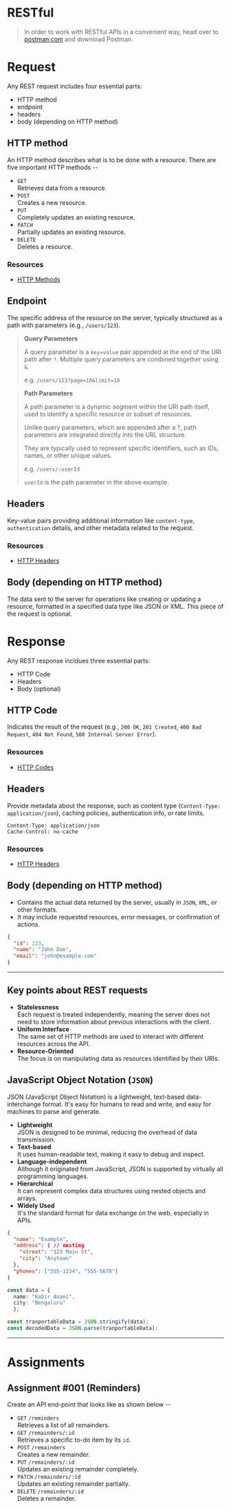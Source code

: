 # RESTful

> In order to work with RESTful APIs in a convenient way, head over to [postman.com](postman.com) and download Postman.

# Request

Any REST request includes four essential parts:

- HTTP method
- endpoint
- headers
- body (depending on HTTP method)

## HTTP method

An HTTP method describes what is to be done with a resource.
There are five important HTTP methods --

- `GET` <br/>
  Retrieves data from a resource.
- `POST` <br/>
  Creates a new resource.
- `PUT` <br/>
  Completely updates an existing resource.
- `PATCH` <br/>
  Partially updates an existing resource.
- `DELETE` <br/>
  Deletes a resource.

### Resources

- [HTTP Methods](https://developer.mozilla.org/en-US/docs/Web/HTTP/Methods)

## Endpoint

The specific address of the resource on the server, typically structured as a path with parameters (e.g., `/users/123`).

> **Query Parameters**
>
> A query parameter is a `key=value` pair appended at the end of the URI path after `?`. Multiple query parameters are combined together using `&`.
>
> e.g. `/users/123?page=10&limit=10`

> **Path Parameters**
>
> A path parameter is a dynamic segment within the URI path itself, used to identify a specific resource or subset of resources.
>
> Unlike query parameters, which are appended after a ?, path parameters are integrated directly into the URL structure.
>
> They are typically used to represent specific identifiers, such as IDs, names, or other unique values.
>
> e.g. `/users/:userId`
>
> `userId` is the path parameter in the above example.

## Headers

Key-value pairs providing additional information like `content-type`, `authentication` details, and other metadata related to the request.

### Resources

- [HTTP Headers](https://developer.mozilla.org/en-US/docs/Web/HTTP/Headers)

## Body (depending on HTTP method)

The data sent to the server for operations like creating or updating a resource, formatted in a specified data type like JSON or XML. This piece of the request is optional.

# Response

Any REST response incldues three essential parts:

- HTTP Code
- Headers
- Body (optional)

## HTTP Code

Indicates the result of the request (e.g., `200 OK`, `201 Created`, `400 Bad Request`, `404 Not Found`, `500 Internal Server Error`).

### Resources

- [HTTP Codes](https://developer.mozilla.org/en-US/docs/Web/HTTP/Status)

## Headers

Provide metadata about the response, such as content type (`Content-Type: application/json`), caching policies, authentication info, or rate limits.

```http
Content-Type: application/json
Cache-Control: no-cache
```

### Resources

- [HTTP Headers](https://developer.mozilla.org/en-US/docs/Web/HTTP/Headers)

## Body (depending on HTTP method)

- Contains the actual data returned by the server, usually in `JSON`, `XML`, or other formats.
- It may include requested resources, error messages, or confirmation of actions.

```JSON
{
  "id": 123,
  "name": "John Doe",
  "email": "john@example.com"
}
```

---

## Key points about REST requests

- **Statelessness** <br/> Each request is treated independently, meaning the server does not need to store information about previous interactions with the client.
- **Uniform Interface** <br/> The same set of HTTP methods are used to interact with different resources across the API.
- **Resource-Oriented** <br/> The focus is on manipulating data as resources identified by their URIs.

## JavaScript Object Notation (`JSON`)

JSON (JavaScript Object Notation) is a lightweight, text-based data-interchange format. It's easy for humans to read and write, and easy for machines to parse and generate.

- **Lightweight** <br/>
  JSON is designed to be minimal, reducing the overhead of data transmission.
- **Text-based** <br/>
  It uses human-readable text, making it easy to debug and inspect.
- **Language-independent** <br/>
  Although it originated from JavaScript, JSON is supported by virtually all programming languages.
- **Hierarchical** <br/>
  It can represent complex data structures using nested objects and arrays.
- **Widely Used** <br/>
  It's the standard format for data exchange on the web, especially in APIs.

```JSON
{
  "name": "Example",
  "address": { // nesting
    "street": "123 Main St",
    "city": "Anytown"
  },
  "phones": ["555-1234", "555-5678"]
}
```

```TypeScript
const data = {
  name: "Kabir Asani",
  city: "Bengaluru"
  };

const tranportableData = JSON.stringify(data);
const decodedData = JSON.parse(tranportableData);
```

---

# Assignments

## Assignment #001 (Reminders)

Create an API end-point that looks like as shown below --

- `GET` `/reminders` <br/>
  Retrieves a list of all remainders.
- `GET` `/remainders/:id` <br/>
  Retrieves a specific to-do item by its `id`.
- `POST` `/remainders` <br/>
  Creates a new remainder.
- `PUT` `/remainders/:id` <br/>
  Updates an existing remainder completely.
- `PATCH` `/remainders/:id` <br/>
  Updates an existing remainder partially.
- `DELETE` `/remainders/:id` <br/>
  Deletes a remainder.
